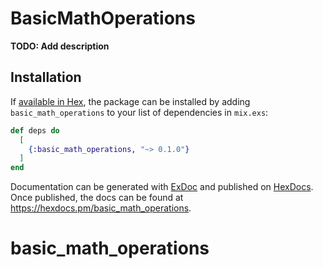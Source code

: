 # BasicMathOperations

**TODO: Add description**

## Installation

If [available in Hex](https://hex.pm/docs/publish), the package can be installed
by adding `basic_math_operations` to your list of dependencies in `mix.exs`:

```elixir
def deps do
  [
    {:basic_math_operations, "~> 0.1.0"}
  ]
end
```

Documentation can be generated with [ExDoc](https://github.com/elixir-lang/ex_doc)
and published on [HexDocs](https://hexdocs.pm). Once published, the docs can
be found at <https://hexdocs.pm/basic_math_operations>.

# basic_math_operations
